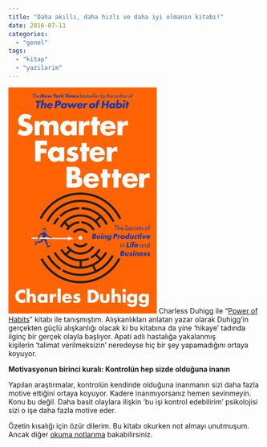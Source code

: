 ```yaml
---
title: "Daha akıllı, daha hızlı ve daha iyi olmanın kitabı!"
date: 2016-07-11
categories: 
  - "genel"
tags: 
  - "kitap"
  - "yazilarim"
---
```


![sbf](/images/sbf.jpg)
Charless Duhigg ile “[Power of Habits](http://blog.suatatan.com/post/144849102375/the-power-of-habits-al%C4%B1%C5%9Fkanl%C4%B1klar%C4%B1n-g%C3%BCc%C3%BC-art%C4%B1k)” kitabı ile tanışmıştım. Alışkanlıkları anlatan yazar olarak Duhigg’in gerçekten güçlü alışkanlığı olacak ki bu kitabına da yine ‘hikaye’ tadında ilginç bir gerçek olayla başlıyor. Apati adlı hastalığa yakalanmış kişilerin ‘talimat verilmeksizin’ neredeyse hiç bir şey yapamadığını ortaya koyuyor.

**Motivasyonun birinci kuralı: Kontrolün hep sizde olduğuna inanın**

Yapılan araştırmalar, kontrolün kendinde olduğuna inanmanın sizi daha fazla motive ettiğini ortaya koyuyor. Kadere inanmıyorsanız hemen sevinmeyin. Konu bu değil. Daha basit olaylara ilişkin ‘bu işi kontrol edebilirim’ psikolojisi sizi o işe daha fazla motive eder.

Özetin kısalığı için özür dilerim. Bu kitabı okurken not almayı unutmuşum. Ancak diğer [okuma notlarıma](https://suatatan.wordpress.com/category/okuma-notlari/) bakabilirsiniz.
